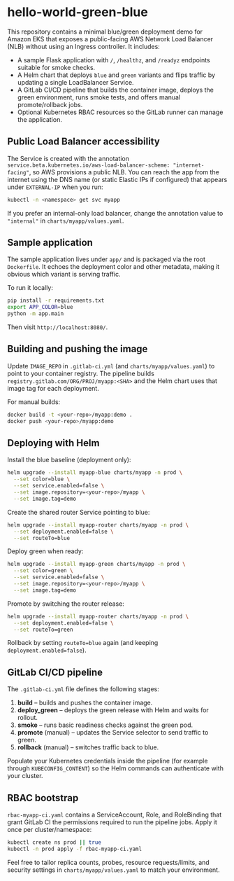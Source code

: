 # hello-world-green-blue

This repository contains a minimal blue/green deployment demo for Amazon EKS that exposes a public-facing AWS Network Load Balancer (NLB) without using an Ingress controller. It includes:

- A sample Flask application with `/`, `/healthz`, and `/readyz` endpoints suitable for smoke checks.
- A Helm chart that deploys `blue` and `green` variants and flips traffic by updating a single LoadBalancer Service.
- A GitLab CI/CD pipeline that builds the container image, deploys the green environment, runs smoke tests, and offers manual promote/rollback jobs.
- Optional Kubernetes RBAC resources so the GitLab runner can manage the application.

## Public Load Balancer accessibility

The Service is created with the annotation `service.beta.kubernetes.io/aws-load-balancer-scheme: "internet-facing"`, so AWS provisions a public NLB. You can reach the app from the internet using the DNS name (or static Elastic IPs if configured) that appears under `EXTERNAL-IP` when you run:

```bash
kubectl -n <namespace> get svc myapp
```

If you prefer an internal-only load balancer, change the annotation value to `"internal"` in `charts/myapp/values.yaml`.

## Sample application

The sample application lives under `app/` and is packaged via the root `Dockerfile`. It echoes the deployment color and other metadata, making it obvious which variant is serving traffic.

To run it locally:

```bash
pip install -r requirements.txt
export APP_COLOR=blue
python -m app.main
```

Then visit `http://localhost:8080/`.

## Building and pushing the image

Update `IMAGE_REPO` in `.gitlab-ci.yml` (and `charts/myapp/values.yaml`) to point to your container registry. The pipeline builds `registry.gitlab.com/ORG/PROJ/myapp:<SHA>` and the Helm chart uses that image tag for each deployment.

For manual builds:

```bash
docker build -t <your-repo>/myapp:demo .
docker push <your-repo>/myapp:demo
```

## Deploying with Helm

Install the blue baseline (deployment only):

```bash
helm upgrade --install myapp-blue charts/myapp -n prod \
  --set color=blue \
  --set service.enabled=false \
  --set image.repository=<your-repo>/myapp \
  --set image.tag=demo
```

Create the shared router Service pointing to blue:

```bash
helm upgrade --install myapp-router charts/myapp -n prod \
  --set deployment.enabled=false \
  --set routeTo=blue
```

Deploy green when ready:

```bash
helm upgrade --install myapp-green charts/myapp -n prod \
  --set color=green \
  --set service.enabled=false \
  --set image.repository=<your-repo>/myapp \
  --set image.tag=demo
```

Promote by switching the router release:

```bash
helm upgrade --install myapp-router charts/myapp -n prod \
  --set deployment.enabled=false \
  --set routeTo=green
```

Rollback by setting `routeTo=blue` again (and keeping `deployment.enabled=false`).

## GitLab CI/CD pipeline

The `.gitlab-ci.yml` file defines the following stages:

1. **build** – builds and pushes the container image.
2. **deploy_green** – deploys the green release with Helm and waits for rollout.
3. **smoke** – runs basic readiness checks against the green pod.
4. **promote** (manual) – updates the Service selector to send traffic to green.
5. **rollback** (manual) – switches traffic back to blue.

Populate your Kubernetes credentials inside the pipeline (for example through `KUBECONFIG_CONTENT`) so the Helm commands can authenticate with your cluster.

## RBAC bootstrap

`rbac-myapp-ci.yaml` contains a ServiceAccount, Role, and RoleBinding that grant GitLab CI the permissions required to run the pipeline jobs. Apply it once per cluster/namespace:

```bash
kubectl create ns prod || true
kubectl -n prod apply -f rbac-myapp-ci.yaml
```

Feel free to tailor replica counts, probes, resource requests/limits, and security settings in `charts/myapp/values.yaml` to match your environment.
